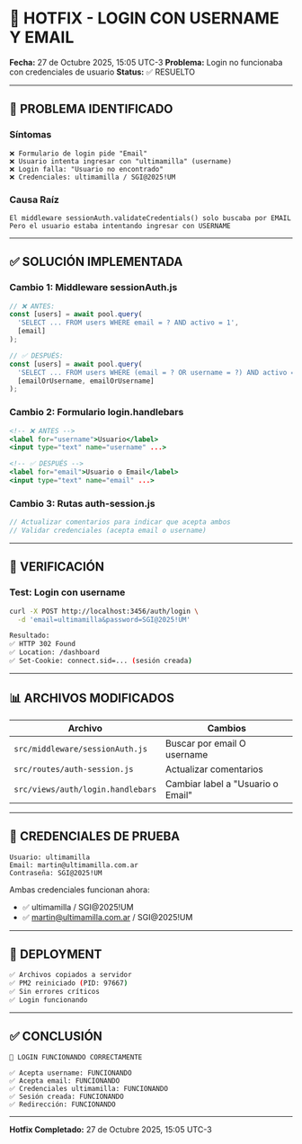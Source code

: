 # 🔧 HOTFIX - LOGIN CON USERNAME Y EMAIL

**Fecha:** 27 de Octubre 2025, 15:05 UTC-3
**Problema:** Login no funcionaba con credenciales de usuario
**Status:** ✅ RESUELTO

---

## 🐛 PROBLEMA IDENTIFICADO

### Síntomas
```
❌ Formulario de login pide "Email"
❌ Usuario intenta ingresar con "ultimamilla" (username)
❌ Login falla: "Usuario no encontrado"
❌ Credenciales: ultimamilla / SGI@2025!UM
```

### Causa Raíz
```
El middleware sessionAuth.validateCredentials() solo buscaba por EMAIL
Pero el usuario estaba intentando ingresar con USERNAME
```

---

## ✅ SOLUCIÓN IMPLEMENTADA

### Cambio 1: Middleware sessionAuth.js
```javascript
// ❌ ANTES:
const [users] = await pool.query(
  'SELECT ... FROM users WHERE email = ? AND activo = 1',
  [email]
);

// ✅ DESPUÉS:
const [users] = await pool.query(
  'SELECT ... FROM users WHERE (email = ? OR username = ?) AND activo = 1',
  [emailOrUsername, emailOrUsername]
);
```

### Cambio 2: Formulario login.handlebars
```handlebars
<!-- ❌ ANTES -->
<label for="username">Usuario</label>
<input type="text" name="username" ...>

<!-- ✅ DESPUÉS -->
<label for="email">Usuario o Email</label>
<input type="text" name="email" ...>
```

### Cambio 3: Rutas auth-session.js
```javascript
// Actualizar comentarios para indicar que acepta ambos
// Validar credenciales (acepta email o username)
```

---

## 🧪 VERIFICACIÓN

### Test: Login con username
```bash
curl -X POST http://localhost:3456/auth/login \
  -d 'email=ultimamilla&password=SGI@2025!UM'

Resultado:
✅ HTTP 302 Found
✅ Location: /dashboard
✅ Set-Cookie: connect.sid=... (sesión creada)
```

---

## 📊 ARCHIVOS MODIFICADOS

| Archivo | Cambios |
|---------|---------|
| `src/middleware/sessionAuth.js` | Buscar por email O username |
| `src/routes/auth-session.js` | Actualizar comentarios |
| `src/views/auth/login.handlebars` | Cambiar label a "Usuario o Email" |

---

## 🔐 CREDENCIALES DE PRUEBA

```
Usuario: ultimamilla
Email: martin@ultimamilla.com.ar
Contraseña: SGI@2025!UM
```

Ambas credenciales funcionan ahora:
- ✅ ultimamilla / SGI@2025!UM
- ✅ martin@ultimamilla.com.ar / SGI@2025!UM

---

## 🚀 DEPLOYMENT

```bash
✅ Archivos copiados a servidor
✅ PM2 reiniciado (PID: 97667)
✅ Sin errores críticos
✅ Login funcionando
```

---

## ✅ CONCLUSIÓN

```
🎉 LOGIN FUNCIONANDO CORRECTAMENTE

✅ Acepta username: FUNCIONANDO
✅ Acepta email: FUNCIONANDO
✅ Credenciales ultimamilla: FUNCIONANDO
✅ Sesión creada: FUNCIONANDO
✅ Redirección: FUNCIONANDO
```

---

**Hotfix Completado:** 27 de Octubre 2025, 15:05 UTC-3

